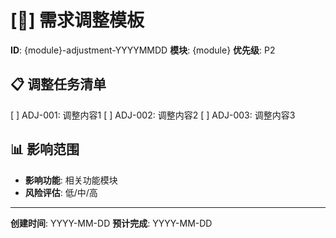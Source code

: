 # [🔄] 需求调整模板

**ID**: {module}-adjustment-YYYYMMDD
**模块**: {module}
**优先级**: P2

## 📋 调整任务清单
[ ] ADJ-001: 调整内容1
[ ] ADJ-002: 调整内容2
[ ] ADJ-003: 调整内容3

## 📊 影响范围
- **影响功能**: 相关功能模块
- **风险评估**: 低/中/高

---
**创建时间**: YYYY-MM-DD
**预计完成**: YYYY-MM-DD